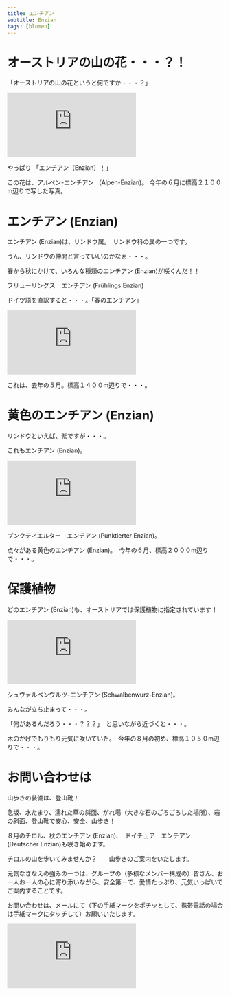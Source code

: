 ```yaml
---
title: エンチアン
subtitle: Enzian
tags: [blumen]
---
```


# オーストリアの山の花・・・？！

「オーストリアの山の花というと何ですか・・・？」

![20240622alpenenzian](https://piwigo.schickl.de/i.php?/upload/2024/08/22/20240822080033-ce1e09a8-me.jpg)

やっぱり 「エンチアン（Enzian）！」　

この花は、アルペン-エンチアン （Alpen-Enzian)。 今年の６月に標高２１００m辺りで写した写真。


# エンチアン (Enzian)

エンチアン (Enzian)は、リンドウ属。　リンドウ科の属の一つです。

うん、リンドウの仲間と言っていいのかなぁ・・・。

春から秋にかけて、いろんな種類のエンチアン (Enzian)が咲くんだ！！

フリューリングス　エンチアン (Frühlings Enzian)

ドイツ語を直訳すると・・・。「春のエンチアン」

![fruehlingsenzian](https://piwigo.schickl.de/i.php?/upload/2024/01/18/20240118184516-064cad4a-me.jpg)

これは、去年の５月。標高１４００m辺りで・・・。


# 黄色のエンチアン (Enzian)

リンドウといえば、紫ですが・・・。

これもエンチアン (Enzian)。

![punktierter-enzian](https://piwigo.schickl.de/i.php?/upload/2024/06/27/20240627143931-fac74bc7-me.jpg)

プンクティエルター　エンチアン (Punktierter Enzian)。

点々がある黄色のエンチアン (Enzian)。　今年の６月、標高２０００m辺りで・・・。


# 保護植物

どのエンチアン (Enzian)も、オーストリアでは保護植物に指定されています！

![20240806](https://piwigo.schickl.de/i.php?/upload/2024/08/22/20240822112041-c0107c0e-me.jpg)

シュヴァルベンヴルツ-エンチアン (Schwalbenwurz-Enzian)。

みんなが立ち止まって・・・。

「何があるんだろう・・・？？？」　と思いながら近づくと・・・。

木のかげでもりもり元気に咲いていた。　今年の８月の初め、標高１０５０m辺りで・・・。


# お問い合わせは

山歩きの装備は、登山靴！　

急坂、水たまり、濡れた草の斜面、がれ場（大きな石のごろごろした場所）、岩の斜面、登山靴で安心、安全、山歩き！

８月のチロル、秋のエンチアン (Enzian)、　ドイチェア　エンチアン (Deutscher Enzian)も咲き始めます。　

チロルの山を歩いてみませんか？　　山歩きのご案内をいたします。

元気なさなえの強みの一つは、グループの（多様なメンバー構成の）皆さん、お一人お一人の心に寄り添いながら、安全第一で、愛情たっぷり、元気いっぱいでご案内することです。

お問い合わせは、メールにて（下の手紙マークをポチッとして、携帯電話の場合は手紙マークにタッチして）お願いいたします。

![deutscherenzian](https://piwigo.schickl.de/i.php?/upload/2024/01/19/20240119125458-e7b74a2b-me.jpg)
